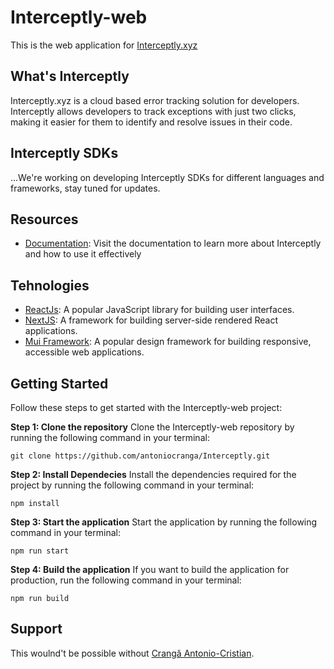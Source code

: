 # Interceptly-web
This is the web application for [Interceptly.xyz](https://interceptly.xyz)

## What's Interceptly
Interceptly.xyz is a cloud based error tracking solution for developers. Interceptly allows developers to track exceptions with just two clicks, making it easier for them to identify and resolve issues in their code.

## Interceptly SDKs

...We're working on developing Interceptly SDKs for different languages and frameworks, stay tuned for updates.

## Resources
- [Documentation](https://interceptly.xyz/documentation): Visit the documentation to learn more about Interceptly and how to use it effectively

## Tehnologies
- [ReactJs](https://react.dev/): A popular JavaScript library for building user interfaces.
- [NextJS](https://nextjs.org/): A framework for building server-side rendered React applications.
- [Mui Framework](https://mui.com/): A popular design framework for building responsive, accessible web applications.

## Getting Started
Follow these steps to get started with the Interceptly-web project:


**Step 1: Clone the repository**
Clone the Interceptly-web repository by running the following command in your terminal:
```
git clone https://github.com/antoniocranga/Interceptly.git
```

**Step 2: Install Dependecies**
Install the dependencies required for the project by running the following command in your terminal:
```
npm install
```

**Step 3: Start the application**
Start the application by running the following command in your terminal:
```
npm run start
```

**Step 4: Build the application**
If you want to build the application for production, run the following command in your terminal:
```
npm run build
```

## Support
This woulnd't be possible without [Crangă Antonio-Cristian](https://github.com/antoniocranga).